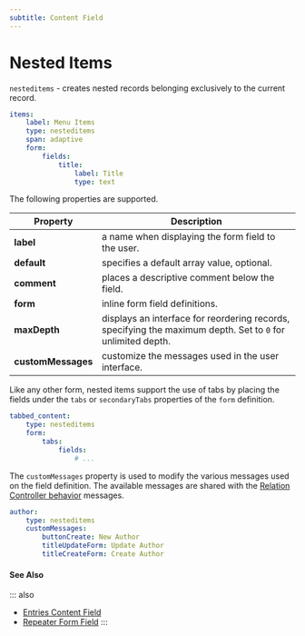 ```yaml
---
subtitle: Content Field
---
```

# Nested Items

`nesteditems` - creates nested records belonging exclusively to the current record.

```yaml
items:
    label: Menu Items
    type: nesteditems
    span: adaptive
    form:
        fields:
            title:
                label: Title
                type: text
```

The following properties are supported.

Property | Description
------------- | -------------
**label** | a name when displaying the form field to the user.
**default** | specifies a default array value, optional.
**comment** | places a descriptive comment below the field.
**form** | inline form field definitions.
**maxDepth** | displays an interface for reordering records, specifying the maximum depth. Set to `0` for unlimited depth.
**customMessages** | customize the messages used in the user interface.

Like any other form, nested items support the use of tabs by placing the fields under the `tabs` or `secondaryTabs` properties of the `form` definition.

```yaml
tabbed_content:
    type: nesteditems
    form:
        tabs:
            fields:
                # ...
```

The `customMessages` property is used to modify the various messages used on the field definition. The available messages are shared with the [Relation Controller behavior](../../extend/forms/relation-controller.md) messages.

```yaml
author:
    type: nesteditems
    customMessages:
        buttonCreate: New Author
        titleUpdateForm: Update Author
        titleCreateForm: Create Author
```

#### See Also

::: also
* [Entries Content Field](./field-entries.md)
* [Repeater Form Field](../form/widget-repeater.md)
:::
